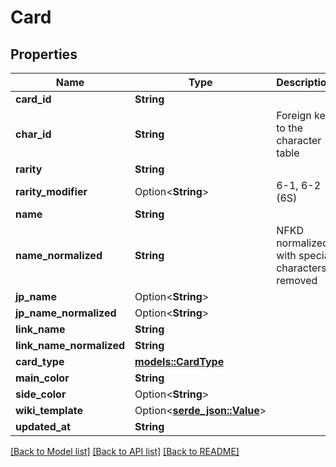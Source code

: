 # Card

## Properties

Name | Type | Description | Notes
------------ | ------------- | ------------- | -------------
**card_id** | **String** |  | 
**char_id** | **String** | Foreign key to the character table | 
**rarity** | **String** |  | 
**rarity_modifier** | Option<**String**> | 6-1, 6-2 (6S) | [optional]
**name** | **String** |  | 
**name_normalized** | **String** | NFKD normalized with special characters removed | 
**jp_name** | Option<**String**> |  | [optional]
**jp_name_normalized** | Option<**String**> |  | [optional]
**link_name** | **String** |  | 
**link_name_normalized** | **String** |  | 
**card_type** | [**models::CardType**](CardType.md) |  | 
**main_color** | **String** |  | 
**side_color** | Option<**String**> |  | [optional]
**wiki_template** | Option<[**serde_json::Value**](.md)> |  | [optional]
**updated_at** | **String** |  | 

[[Back to Model list]](../README.md#documentation-for-models) [[Back to API list]](../README.md#documentation-for-api-endpoints) [[Back to README]](../README.md)


